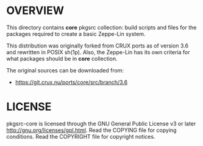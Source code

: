 OVERVIEW
========

This directory contains **core** pkgsrc collection: build scripts and
files for the packages required to create a basic Zeppe-Lin system.

This distribution was originally forked from CRUX ports as of version
3.6 and rewritten in POSIX sh(1p).  Also, the Zeppe-Lin has its own
criteria for what packages should be in **core** collection.

The original sources can be downloaded from:
  * https://git.crux.nu/ports/core/src/branch/3.6


LICENSE
=======

pkgsrc-core is licensed through the GNU General Public License v3 or
later <http://gnu.org/licenses/gpl.html>.
Read the COPYING file for copying conditions.
Read the COPYRIGHT file for copyright notices.
